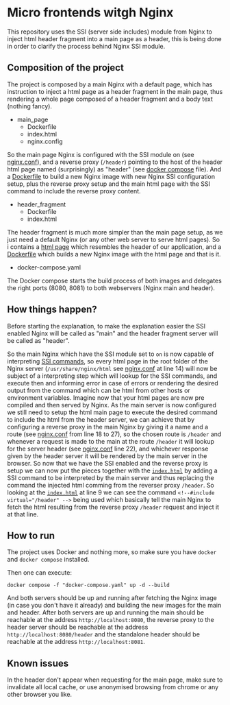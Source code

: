 # Micro frontends witgh Nginx

This repository uses the SSI (server side includes) module from Nginx to inject html header fragment into a main page as a header, this is being done in order to clarify the process behind Nginx SSI module.

## Composition of the project

The project is composed by a main Nginx with a default page, which has instruction to inject a html page as a header fragment in the main page, thus rendering a whole page composed of a header fragment and a body text (nothing fancy). 

 * main_page
   * Dockerfile
   * index.html
   * nginx.config

  So the main page Nginx is configured with the SSI module on (see [nginx.conf](./main_page/conf/nginx.conf)), and a reverse proxy (`/header`) pointing to the host of the header html page named (surprisingly) as "header" (see [docker compose](docker-compose.yaml) file).
  And a [Dockerfile](./main_page/Dockerfile) to build a new Nginx image with new Nginx SSI configuration setup, plus the reverse proxy setup and the main html page with the SSI command to include the reverse proxy content.

 * header_fragment
   * Dockerfile
   * index.html

  The header fragment is much more simpler than the main page setup, as we just need a default Nginx (or any other web server to serve html pages). So i contains a [html page](./header_fragment/pages/index.html) which resembles the header of our application, and a [Dockerfile](./header_fragment/Dockerfile) which builds a new Nginx image with the html page and that is it.

 - docker-compose.yaml

  The Docker compose starts the build process of both images and delegates the right ports (8080, 8081) to both webservers (Nginx main and header).

## How things happen?

Before starting the explanation, to make the explanation easier the SSI enabled Nginx will be called as "main" and the header fragment server will be called as "header".

So the main Nginx which have the SSI module set to `on` is now capable of interpreting [SSI commands](http://nginx.org/en/docs/http/ngx_http_ssi_module.html#commands), so every html page in the root folder of the Nginx server (`/usr/share/nginx/html` see [nginx.conf](./main_page/conf/nginx.conf) at line 14) will now be subject of a interpreting step which will lookup for the SSI commands, and execute then and informing error in case of errors or rendering the desired output from the command which can be html from other hosts or environment variables. Imagine now that your html pages are now pre compiled and then served by Nginx.
As the main server is now configured we still need to setup the html main page to execute the desired command to include the html from the header server, we can achieve that by configuring a reverse proxy in the main Nginx by giving it a name and a route (see [nginx.conf](./main_page/conf/nginx.conf) from line 18 to 27), so the chosen route is `/header` and whenever a request is made to the main at the route `/header` it will lookup for the server header (see [nginx.conf](./main_page/conf/nginx.conf) line 22), and whichever response given by the header server it will be rendered by the main server in the browser.
So now that we have the SSI enabled and the reverse proxy is setup we can now put the pieces together with the [`index.html`](./main_page/pages/index.html) by adding a SSI command to be interpreted by the main server and thus replacing the command the injected html comming from the reverser proxy `/header`. So looking at the [`index.html`](./main_page/pages/index.html) at line 9 we can see the command `<!--#include virtual="/header" -->` being used which basically tell the main Nginx to fetch the html resulting from the reverse proxy `/header` request and inject it at that line.
 

## How to run

The project uses Docker and nothing more, so make sure you have `docker` and `docker compose` installed.

Then one can execute:

```
docker compose -f "docker-compose.yaml" up -d --build 
```

And both servers should be up and running after fetching the Nginx image (in case you don't have it already) and building the new images for the main and header.
After both servers are up and running the main should be reachable at the address `http://localhost:8080`, the reverse proxy to the header server should be reachable at the address `http://localhost:8080/header` and the standalone header should be reachable at the address `http://localhost:8081`.

## Known issues

In the header don't appear when requesting for the main page, make sure to invalidate all local cache, or use anonymised browsing from chrome or any other browser you like.
